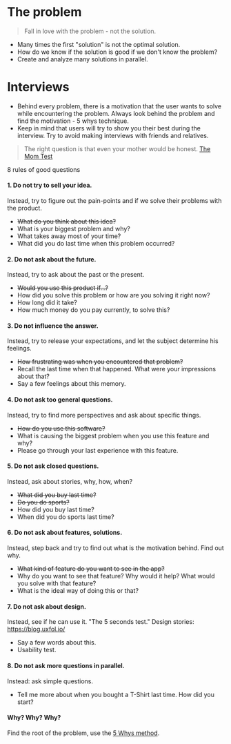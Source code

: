 # The problem


> Fall in love with the problem - not the solution.


- Many times the first "solution" is not the optimal solution.
- How do we know if the solution is good if we don't know the problem?
- Create and analyze many solutions in parallel.



# Interviews

- Behind every problem, there is a motivation that the user wants to solve while encountering the problem. Always look behind the problem and find the motivation - 5 whys technique.
- Keep in mind that users will try to show you their best during the interview. Try to avoid making interviews with friends and relatives. 
> The right question is that even your mother would be honest. [The Mom Test](https://medium.com/@nataliekorotaeva/how-to-talk-with-your-users-3-takeaways-from-the-mom-test-by-rob-fitzpatrick-bbeb4a93ba07)  

8 rules of good questions

#### 1. Do not try to sell your idea. 
Instead, try to figure out the pain-points and if we solve their problems with the product.
  - ~~What do you think about this idea?~~
  - What is your biggest problem and why?
  - What takes away most of your time?
  - What did you do last time when this problem occurred? 
 
#### 2. Do not ask about the future.
Instead, try to ask about the past or the present.  
  - ~~Would you use this product if...?~~
  - How did you solve this problem or how are you solving it right now?
  - How long did it take?
  - How much money do you pay currently, to solve this?
  
#### 3. Do not influence the answer.
Instead, try to release your expectations, and let the subject determine his feelings. 
  - ~~How frustrating was when you encountered that problem?~~
  - Recall the last time when that happened. What were your impressions about that?
  - Say a few feelings about this memory. 
  
#### 4. Do not ask too general questions.
Instead, try to find more perspectives and ask about specific things.
  - ~~How do you use this software?~~
  - What is causing the biggest problem when you use this feature and why?
  - Please go through your last experience with this feature.

#### 5. Do not ask closed questions. 
Instead, ask about stories, why, how, when?
  - ~~What did you buy last time?~~
  - ~~Do you do sports?~~
  - How did you buy last time?
  - When did you do sports last time?
  
#### 6. Do not ask about features, solutions.
Instead, step back and try to find out what is the motivation behind. Find out why.
  - ~~What kind of feature do you want to see in the app?~~
  - Why do you want to see that feature? Why would it help? What would you solve with that feature?
  - What is the ideal way of doing this or that?
  
#### 7. Do not ask about design. 
Instead, see if he can use it. "The 5 seconds test." Design stories: https://blog.uxfol.io/
  - Say a few words about this.
  - Usability test. 
  
#### 8. Do not ask more questions in parallel.
Instead: ask simple questions.
  - Tell me more about when you bought a T-Shirt last time. How did you start? 
  
#### Why? Why? Why?

Find the root of the problem, use the [5 Whys method](https://en.wikipedia.org/wiki/Sakichi_Toyoda).

  


  
  
  
